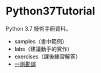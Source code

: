 # Python37Tutorial

Python 3.7 技術手冊資料。

- samples（書中範例）
- labs（建議動手的實作）
- exercises（課後練習解答）
- [一刷勘誤](errata.md)
